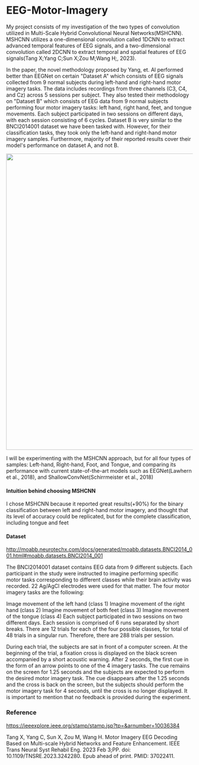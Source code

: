 # EEG-Motor-Imagery

My project consists of my investigation of the two types of convolution utilized in Multi-Scale Hybrid Convolutional Neural Networks(MSHCNN). MSHCNN utilizes a one-dimensional convolution called 1DCNN to extract advanced temporal features of EEG signals, and a two-dimensional convolution called 2DCNN to extract temporal and spatial features of EEG signals(Tang X;Yang C;Sun X;Zou M;Wang H;, 2023).

In the paper, the novel methodology proposed by Yang, et. Al performed better than EEGNet on certain "Dataset A" which consists of EEG signals collected from 9 normal subjects during left-hand and right-hand motor imagery tasks. The data includes recordings from three channels (C3, C4, and Cz) across 5 sessions per subject. They also tested their methodology on "Dataset B" which consists of EEG data from 9 normal subjects performing four motor imagery tasks: left hand, right hand, feet, and tongue movements. Each subject participated in two sessions on different days, with each session consisting of 6 cycles. Dataset B is very similar to the BNCI2014001 dataset we have been tasked with. However, for their classification tasks, they took only the left-hand and right-hand motor imagery samples. Furthermore, majority of their reported results cover their model's performance on dataset A, and not B.

<div>
<img src="https://drive.google.com/uc?export=view&id=1VlbZ7vXGZi1meEa6YsjKMs-C9mnW6xdA" width="800"/>
</div>

I will be experimenting with the MSHCNN approach, but for all four types of samples: Left-hand, Right-hand, Foot, and Tongue, and comparing its performance with current state-of-the-art models such as EEGNet(Lawhern et al., 2018), and ShallowConvNet(Schirrmeister et al., 2018)

#### Intuition behind choosing MSHCNN

I chose MSHCNN because it reported great results(+90%) for the binary classification between left and right-hand motor imagery, and thought that its level of accuracy could be replicated, but for the complete classification, including tongue and feet

#### Dataset

http://moabb.neurotechx.com/docs/generated/moabb.datasets.BNCI2014_001.html#moabb.datasets.BNCI2014_001

The BNCI2014001 dataset contains EEG data from 9 different subjects. Each participant in the study were instructed to imagine performing specific motor tasks corresponding to different classes while their brain activity was recorded. 22 Ag/AgCl electrodes were used for that matter. The four motor imagery tasks are the following:

Image movement of the left hand (class 1)
Imagine movement of the right hand (class 2)
Imagine movement of both feet (class 3)
Imagine movement of the tongue (class 4)
Each subject participated in two sessions on two different days. Each session is comprised of 6 runs separated by short breaks. There are 12 trials for each of the four possible classes, for total of 48 trials in a singular run. Therefore, there are 288 trials per session.

During each trial, the subjects are sat in front of a computer screen. At the beginning of the trial, a fixation cross is displayed on the black screen accompanied by a short acoustic warning. After 2 seconds, the first cue in the form of an arrow points to one of the 4 imagery tasks. The cue remains on the screen for 1.25 seconds and the subjects are expected to perform the desired motor imagery task. The cue disappears after the 1.25 seconds and the cross is back on the screen, but the subjects should perform the motor imagery task for 4 seconds, until the cross is no longer displayed. It is important to mention that no feedback is provided during the experiment.

### Reference
https://ieeexplore.ieee.org/stamp/stamp.jsp?tp=&arnumber=10036384

Tang X, Yang C, Sun X, Zou M, Wang H. Motor Imagery EEG Decoding Based on Multi-scale Hybrid Networks and Feature Enhancement. IEEE Trans Neural Syst Rehabil Eng. 2023 Feb 3;PP. doi: 10.1109/TNSRE.2023.3242280. Epub ahead of print. PMID: 37022411.
